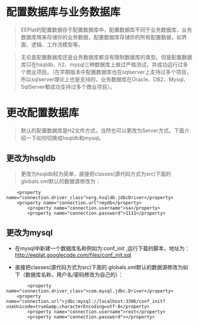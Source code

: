 # 配置数据库与业务数据库 #

> EEPlat的配置数据存于配置数据库中，配置数据库不同于业务数据库，业务数据库用来存储你的业务数据，配置数据库存储你的所有配置数据，如界面、逻辑、工作流模型等。


> 无论是配置数据库还是业务数据库都没有限制数据库的类型。但是配置数据库只在hsqldb、h2、mysql三种数据库上做过严格测试，并成功运行过多个商业项目。（在早期版本中配置数据库也在sqlserver上支持过多个项目，所以sqlserver理论上也是支持的，业务数据库在Oracle、DB2、Mysql、SqlServer都成功支持过多个商业项目）。


# 更改配置数据库 #

> 默认的配置数据库是H2文件方式，当然也可以更改为Server方式。下面介绍一下如何切换成hsqldb和mysql。

## 更改为hsqldb ##

> 更改为hsqldb较为简单，直接把classes(源代码方式为src)下面的 globals.xml默认的数据源修改为：

```
	<property name="connection.driver_class">org.hsqldb.jdbcDriver</property>
	<property name="connection.url">mydb</property>
        <property name="connection.username">sa</property>
        <property name="connection.password">1111</property>
```

## 更改为mysql ##

  * 在mysql中新建一个数据库名称例如为:conf\_init ,运行下载的脚本，地址为：http://eeplat.googlecode.com/files/conf_init.sql

  * 直接把classes(源代码方式为src)下面的 globals.xml默认的数据源修改为如下（数据库名称、用户名/密码修改为自己的）：

```
        <property name="connection.driver_class">com.mysql.jdbc.Driver</property>
	<property name="connection.url">jdbc:mysql://localhost:3306/conf_init?useUnicode=true&amp;characterEncoding=utf-8</property>  
        <property name="connection.username">root</property>
        <property name="connection.password"></property>
```